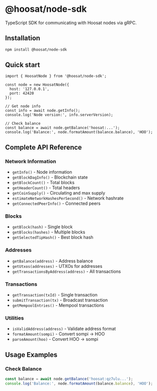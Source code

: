 # @hoosat/node-sdk

TypeScript SDK for communicating with Hoosat nodes via gRPC.

## Installation
```bash
npm install @hoosat/node-sdk
```

## Quick start

```
import { HoosatNode } from '@hoosat/node-sdk';

const node = new HoosatNode({
  host: '127.0.0.1',
  port: 42420
});

// Get node info
const info = await node.getInfo();
console.log('Node version:', info.serverVersion);

// Check balance
const balance = await node.getBalance('hoosat:...');
console.log('Balance:', node.formatAmount(balance.balance), 'HOO');
```

## Complete API Reference

### Network Information

- `getInfo()` - Node information
- `getBlockDagInfo()` - Blockchain state
- `getBlockCount()` - Total blocks
- `getHeaderCount()` - Total headers
- `getCoinSupply()` - Circulating and max supply
- `estimateNetworkHashesPerSecond()` - Network hashrate
- `getConnectedPeerInfo()` - Connected peers

### Blocks

- `getBlock(hash)` - Single block
- `getBlocks(hashes)` - Multiple blocks
- `getSelectedTipHash()` - Best block hash

### Addresses

- `getBalance(address)` - Address balance
- `getUtxos(addresses)` - UTXOs for addresses
- `getTransactionsByAddress(address)` - All transactions

### Transactions

- `getTransaction(txId)` - Single transaction
- `submitTransaction(tx)` - Broadcast transaction
- `getMempoolEntries()` - Mempool transactions

### Utilities

- `isValidAddress(address)` - Validate address format
- `formatAmount(sompi)` - Convert sompi → HOO
- `parseAmount(hoo)` - Convert HOO → sompi

## Usage Examples

### Check Balance
```typescript
const balance = await node.getBalance('hoosat:qz7ulu...');
console.log('Balance:', node.formatAmount(balance.balance), 'HOO');